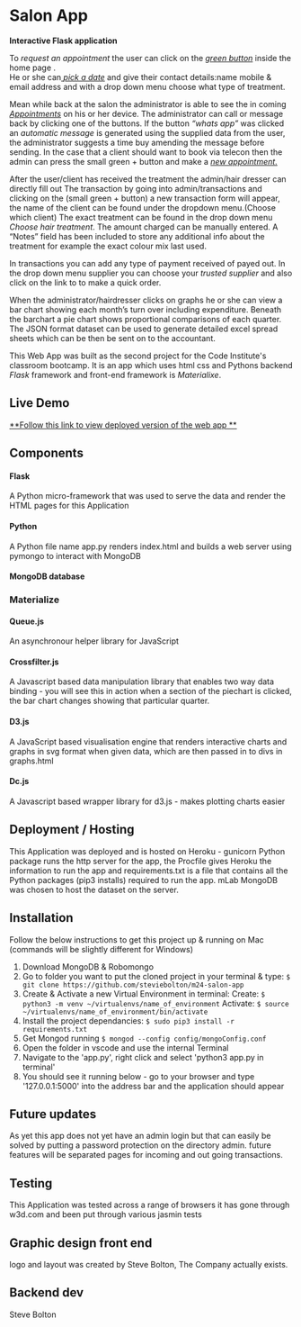 # Salon App
**Interactive Flask application**

To *request an appointment* the user can click on the <a href="http://m24-plug-humancode.c9users.io:8080/">*green button*</a> inside the home page .
<br/>He or she can<a href="http://m24-plug-humancode.c9users.io:8080/add_request_user"> *pick a date*</a> and give their contact details:name mobile & email address
and with a drop down menu choose what type of treatment.

Mean while back at the salon the administrator is able to see the in coming<a href="http://m24-plug-humancode.c9users.io:8080/admin/"> *Appointments*</a> on his or her device.
The administrator can call or message back by clicking one of the buttons. If the button *“whats app”* was clicked an *automatic message* is generated using the supplied data 
from the user, the administrator suggests a time buy amending the message before sending.
In the case that a client should want to book via telecon then the admin can press the small green + button and make a <a href="http://m24-plug-humancode.c9users.io:8080/admin/add_request_admin">*new appointment.*</a> 

After the user/client has received the treatment the admin/hair dresser can directly fill out
The transaction by going into admin/transactions and clicking on the (small green + button) a new transaction form will appear, the name of the client can be found under the dropdown menu.(Choose which client)
The exact treatment can be found in the drop down menu *Choose hair treatment*. 
The amount charged can be manually entered. 
A “Notes” field has been included to store any additional info about the treatment for example the exact colour mix last used.

In transactions you can add any type of payment received of payed out. In the drop down menu supplier you can choose your *trusted supplier* and also click on the link to
to make a quick order.

When the administrator/hairdresser clicks on graphs he or she can view
a bar chart showing each month’s turn over including expenditure. Beneath the barchart a pie chart shows proportional comparisons of each quarter. 
The JSON format dataset can be used to generate detailed excel spread sheets which can be then be sent on to the accountant.

This Web App was built as the second project for the Code Institute's classroom bootcamp. 
It is an app which uses html css and Pythons backend *Flask* framework and front-end framework is *Materialixe*. 

## Live Demo
<a href="http://m24-plug-humancode.c9users.io:8080/" >**Follow this link to view deployed version of the web app **</a>

## Components

#### Flask
A Python micro-framework that was used to serve the data and render the HTML pages for this Application

#### Python
A Python file name app.py renders index.html and builds a web server using pymongo to interact with MongoDB

#### MongoDB database

### Materialize

#### Queue.js
An asynchronour helper library for JavaScript

#### Crossfilter.js
A Javascript based data manipulation library that enables two way data binding - you will see this in action when a section of the piechart is clicked, the bar chart changes showing that particular quarter.

#### D3.js
A JavaScript based visualisation engine that renders interactive charts and graphs in svg format when given data, which are then passed in to divs in graphs.html

#### Dc.js
A Javascript based wrapper library for d3.js - makes plotting charts easier

## Deployment / Hosting

This Application was deployed and is hosted on Heroku - gunicorn Python package runs the http server for the app, 
the Procfile gives Heroku the information to run the app and requirements.txt is a file that contains all the Python packages (pip3 installs) required to run the app. mLab MongoDB was chosen to host the dataset on the server.

## Installation

Follow the below instructions to get this project up & running on Mac (commands will be slightly different for Windows)

1. Download MongoDB & Robomongo
2. Go to folder you want to put the cloned project in your terminal & type:
    `$ git clone https://github.com/steviebolton/m24-salon-app`
3. Create & Activate a new Virtual Environment in terminal:
    Create: `$ python3 -m venv ~/virtualenvs/name_of_environment`
    Activate: `$ source ~/virtualenvs/name_of_environment/bin/activate`
4. Install the project dependancies:
    `$ sudo pip3 install -r requirements.txt`
5. Get Mongod running
    `$ mongod --config config/mongoConfig.conf`
6. Open the folder in vscode and use the internal Terminal 
7. Navigate to the 'app.py', right click and select 'python3 app.py in terminal'
8. You should see it running below - go to your browser and type '127.0.0.1:5000' into the address bar and the application should appear

## Future updates

As yet this app does not yet have an admin login
but that can easily be solved by putting a password protection on the directory admin.
future features will be separated pages for incoming and out going transactions.


## Testing
This Application was tested across a range of browsers
it has gone through w3d.com and been put through various jasmin tests


## Graphic design front end
logo and layout was created by Steve Bolton,
The Company actually exists.

## Backend dev
Steve Bolton




